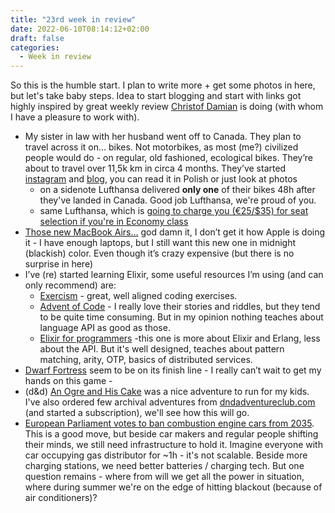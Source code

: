 ```yaml
---
title: "23rd week in review"
date: 2022-06-10T08:14:12+02:00
draft: false
categories:
  - Week in review
---
```


So this is the humble start. I plan to write more + get some photos in here, but let's take baby steps. Idea to start blogging and start with links got highly inspired by great weekly review [Christof Damian](https://christof.damian.net/) is doing (with whom I have a pleasure to work with).

- My sister in law with her husband went off to Canada. They plan to travel across it on… bikes. Not motorbikes, as most (me?) civilized people would do - on regular, old fashioned, ecological bikes. They’re about to travel over 11,5k km in circa 4 months. They’ve started [instagram](https://www.instagram.com/rudy.n.lok/) and [blog](https://rudy-n-lok.pl), you can read it in Polish or just look at photos
  - on a sidenote Lufthansa delivered **only one** of their bikes 48h after they've landed in Canada. Good job Lufthansa, we're proud of you.
  - same Lufthansa, which is [going to charge you (€25/$35) for seat selection if you're in Economy class](https://simpleflying.com/lufthansa-economy-light-seat-fee/)
- [Those new MacBook Airs…](https://www.apple.com/macbook-air-m2/) god damn it, I don’t get it how Apple is doing it - I have enough laptops, but I still want this new one in midnight (blackish) color. Even though it’s crazy expensive (but there is no surprise in here)
- I’ve (re) started learning Elixir, some useful resources I’m using (and can only recommend) are:
  - [Exercism](https://exercism.org/tracks/elixir) - great, well aligned coding exercises.
  - [Advent of Code](https://adventofcode.com/) - I really love their stories and riddles, but they tend to be quite time consuming. But in my opinion nothing teaches about language API as good as those.
  - [Elixir for programmers](https://codestool.coding-gnome.com/courses/elixir-for-programmers-2) -this one is more about Elixir and Erlang, less about the API. But it's well designed, teaches about pattern matching, arity, OTP, basics of distributed services.
- [Dwarf Fortress](https://www.kitfoxgames.com/sendy/w/PjLUMcR8c67NlCEI4ruCLA/v763r5W81UUq567qGrvqMoZg/wEYCyTRE9HwQjDLPGvIBzg) seem to be on its finish line - I really can’t wait to get my hands on this game -
- (d&d) [An Ogre and His Cake](https://www.dmsguild.com/product/245793/An-Ogre-and-His-Cake--Digital) was a nice adventure to run for my kids. I've also ordered few archival adventures from [dndadventureclub.com](https://dndadventureclub.com) (and started a subscription), we'll see how this will go.
- [European Parliament votes to ban combustion engine cars from 2035](https://www.politico.eu/article/european-parliament-votes-to-ban-combustion-engine-cars-from-2035/). This is a good move, but beside car makers and regular people shifting their minds, we still need infrastructure to hold it. Imagine everyone with car occupying gas distributor for ~1h - it's not scalable. Beside more charging stations, we need better batteries / charging tech. But one question remains - where from will we get all the power in situation, where during summer we're on the edge of hitting blackout (because of air conditioners)?
